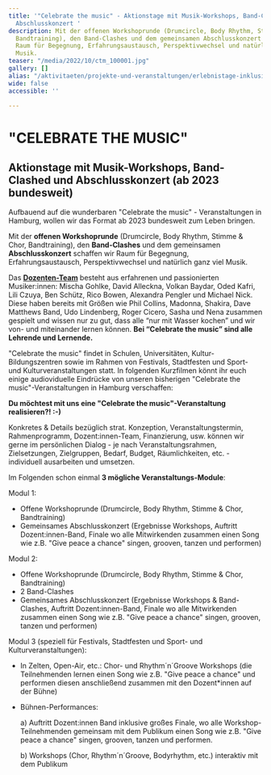 ```yaml
---
title: '"Celebrate the music" - Aktionstage mit Musik-Workshops, Band-Clashed und
  Abschlusskonzert '
description: Mit der offenen Workshoprunde (Drumcircle, Body Rhythm, Stimme & Chor,
  Bandtraining), den Band-Clashes und dem gemeinsamen Abschlusskonzert schaffen wir
  Raum für Begegnung, Erfahrungsaustausch, Perspektivwechsel und natürlich ganz viel
  Musik.
teaser: "/media/2022/10/ctm_100001.jpg"
gallery: []
alias: "/aktivitaeten/projekte-und-veranstaltungen/erlebnistage-inklusion-durch-musik/allgemeine-infos-erlebnistage-inklusion"
wide: false
accessible: ''

---
```

# "CELEBRATE THE MUSIC"

## Aktionstage mit Musik-Workshops, Band-Clashed und Abschlusskonzert (ab 2023 bundesweit)

Aufbauend auf die wunderbaren "Celebrate the music" - Veranstaltungen in Hamburg, wollen wir das Format ab 2023 bundesweit zum Leben bringen.

Mit der **offenen Workshoprunde** (Drumcircle, Body Rhythm, Stimme & Chor, Bandtraining), den **Band-Clashes** und dem gemeinsamen **Abschlusskonzert** schaffen wir Raum für Begegnung, Erfahrungsaustausch, Perspektivwechsel und natürlich ganz viel Musik.

Das [**Dozenten-Team**](https://www.grenzensindrelativ.de/aktivitaeten/projekte-und-veranstaltungen/celebrate-the-music/dozenten-team-workshops) besteht aus erfahrenen und passionierten Musiker:innen: Mischa Gohlke, David Alleckna, Volkan Baydar, Oded Kafri, Lili Czuya, Ben Schütz, Rico Bowen, Alexandra Pengler und Michael Nick. Diese haben bereits mit Größen wie Phil Collins, Madonna, Shakira, Dave Matthews Band, Udo Lindenberg, Roger Cicero, Sasha und Nena zusammen gespielt und wissen nur zu gut, dass alle “nur mit Wasser kochen” und wir von- und miteinander lernen können. **Bei “Celebrate the music” sind alle Lehrende und Lernende.**

"Celebrate the music" findet in Schulen, Universitäten, Kultur- Bildungszentren sowie im Rahmen von Festivals, Stadtfesten und Sport- und Kulturveranstaltungen statt. In folgenden Kurzfilmen könnt ihr euch einige audioviduelle Eindrücke von unseren bisherigen "Celebrate the music"-Veranstaltungen in Hamburg verschaffen:

<video-gallery class="wide" name="celebrate-the-music"></video-gallery>

**Du möchtest mit uns eine "Celebrate the music"-Veranstaltung realisieren?! :-)**

Konkretes & Details bezüglich strat. Konzeption, Veranstaltungstermin, Rahmenprogramm, Dozent:innen-Team, Finanzierung, usw. können wir gerne im persönlichen Dialog - je nach Veranstaltungsrahmen, Zielsetzungen, Zielgruppen, Bedarf, Budget, Räumlichkeiten, etc. - individuell ausarbeiten und umsetzen.

Im Folgenden schon einmal **3 mögliche Veranstaltungs-Module**:

Modul 1:

* Offene Workshoprunde (Drumcircle, Body Rhythm, Stimme & Chor, Bandtraining)
* Gemeinsames Abschlusskonzert (Ergebnisse Workshops, Auftritt Dozent:innen-Band, Finale wo alle Mitwirkenden zusammen einen Song wie z.B. "Give peace a chance" singen, grooven, tanzen und performen)

Modul 2:

* Offene Workshoprunde (Drumcircle, Body Rhythm, Stimme & Chor, Bandtraining)
* 2 Band-Clashes 
* Gemeinsames Abschlusskonzert (Ergebnisse Workshops & Band-Clashes, Auftritt Dozent:innen-Band, Finale wo alle Mitwirkenden zusammen einen Song wie z.B. "Give peace a chance" singen, grooven, tanzen und performen)

Modul 3 (speziell für Festivals, Stadtfesten und Sport- und Kulturveranstaltungen):

* In Zelten, Open-Air, etc.: Chor- und Rhythm´n´Groove Workshops (die Teilnehmenden lernen einen Song wie z.B. "Give peace a chance" und performen diesen anschließend zusammen mit den Dozent*innen auf der Bühne)
* Bühnen-Performances:

  a) Auftritt Dozent:innen Band inklusive großes Finale, wo alle Workshop-Teilnehmenden gemeinsam mit dem Publikum einen Song wie z.B. "Give peace a chance" singen, grooven, tanzen und performen.

  b) Workshops (Chor, Rhythm´n´Groove, Bodyrhythm, etc.) interaktiv mit dem Publikum